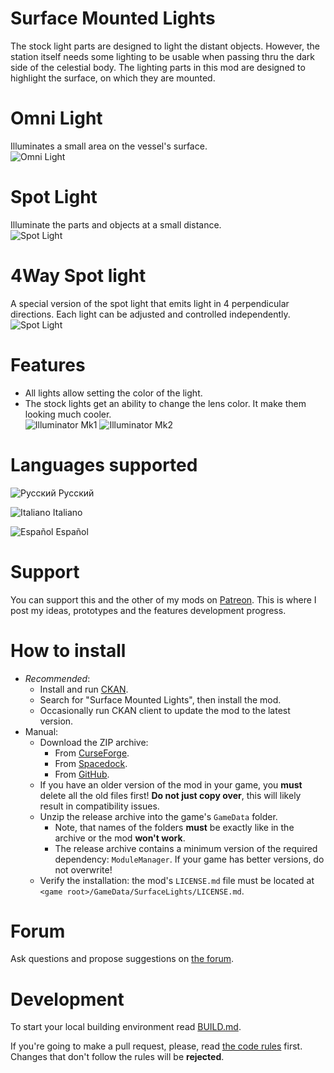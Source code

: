 # Surface Mounted Lights

The stock light parts are designed to light the distant objects. However, the station itself needs some lighting to be usable when passing thru the dark side of the celestial body. The lighting parts in this mod are designed to highlight the surface, on which they are mounted. 

# Omni Light

Illuminates a small area on the vessel's surface.  
![Omni Light](https://github.com/ihsoft/SurfaceLights/raw/master/WikiImages/OmniLight-demo.png)

# Spot Light
Illuminate the parts and objects at a small distance.  
![Spot Light](https://github.com/ihsoft/SurfaceLights/raw/master/WikiImages/SpotLight-demo.png)

# 4Way Spot light
A special version of the spot light that emits light in 4 perpendicular directions. Each light can be adjusted and controlled independently.  
![Spot Light](https://github.com/ihsoft/SurfaceLights/raw/master/WikiImages/4WaySpotLight-demo.png)

# Features

* All lights allow setting the color of the light.
* The stock lights get an ability to change the lens color. It make them looking much cooler.  
![Illuminator Mk1](https://github.com/ihsoft/SurfaceLights/raw/master/WikiImages/Mk1-lens-demo.png) ![Illuminator Mk2](https://github.com/ihsoft/SurfaceLights/raw/master/WikiImages/Mk2-lens-demo.png)

# Languages supported

![Русский](https://github.com/ihsoft/SurfaceLights/raw/master/WikiImages/Russian-small-flag.png) Русский

![Italiano](https://github.com/ihsoft/SurfaceLights/raw/master/WikiImages/Italian-small-flag.png) Italiano

![Español](https://github.com/ihsoft/SurfaceLights/raw/master/WikiImages/Spanish-small-flag.png) Español

# Support

You can support this and the other of my mods on [Patreon](https://www.patreon.com/ihsoft). This is where I post my ideas, prototypes and the features development progress.

# How to install

* _Recommended_:
    * Install and run [CKAN](https://github.com/KSP-CKAN/CKAN/releases).
    * Search for "Surface Mounted Lights", then install the mod.
    * Occasionally run CKAN client to update the mod to the latest version.
* Manual:
    * Download the ZIP archive:
        * From [CurseForge](https://kerbal.curseforge.com/projects/surface-mounted-stock-alike-lights-for-self/files).
        * From [Spacedock](https://spacedock.info/mod/1911/Surface%20Mounted%20Lights).
        * From [GitHub](https://github.com/ihsoft/SurfaceLights/releases).
     * If you have an older version of the mod in your game, you __must__ delete all the old files first! __Do not just copy over__, this will likely result in compatibility issues.
     * Unzip the release archive into the game's `GameData` folder.
        * Note, that names of the folders __must__ be exactly like in the archive or the mod __won't work__.
		* The release archive contains a minimum version of the required dependency: `ModuleManager`. If your game has better versions, do not overwrite!
    * Verify the installation: the mod's `LICENSE.md` file must be located at `<game root>/GameData/SurfaceLights/LICENSE.md`.

# Forum

Ask questions and propose suggestions on
[the forum](https://forum.kerbalspaceprogram.com/index.php?/topic/139724-16-surface-mounted-lights-v110/).

# Development

To start your local building environment read [BUILD.md](https://github.com/ihsoft/SurfaceLights/blob/master/BUILD.md).

If you're going to make a pull request, please, read [the code rules](https://github.com/ihsoft/SurfaceLights/blob/master/Source/README.md) first.
Changes that don't follow the rules will be **rejected**.
